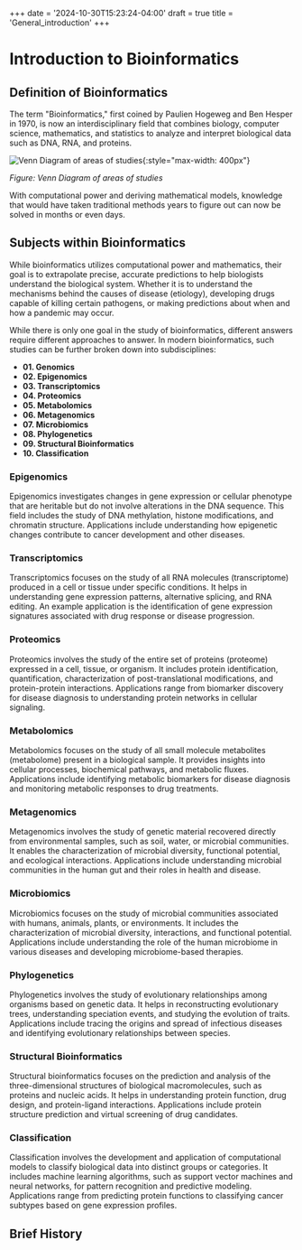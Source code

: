+++
date = '2024-10-30T15:23:24-04:00'
draft = true
title = 'General_introduction'
+++

# Introduction to Bioinformatics

## Definition of Bioinformatics

The term "Bioinformatics," first coined by Paulien Hogeweg and Ben Hesper in 1970, is now an interdisciplinary field that combines biology, computer science, mathematics, and statistics to analyze and interpret biological data such as DNA, RNA, and proteins.

![Venn Diagram of areas of studies](img/tutorials/bioinformatics/interdiscipline_venn_diagram.png){:style="max-width: 400px"}

*Figure: Venn Diagram of areas of studies*

With computational power and deriving mathematical models, knowledge that would have taken traditional methods years to figure out can now be solved in months or even days.

## Subjects within Bioinformatics

While bioinformatics utilizes computational power and mathematics, their goal is to extrapolate precise, accurate predictions to help biologists understand the biological system. Whether it is to understand the mechanisms behind the causes of disease (etiology), developing drugs capable of killing certain pathogens, or making predictions about when and how a pandemic may occur.

While there is only one goal in the study of bioinformatics, different answers require different approaches to answer. In modern bioinformatics, such studies can be further broken down into subdisciplines:

- **01. Genomics**
- **02. Epigenomics**
- **03. Transcriptomics**
- **04. Proteomics**
- **05. Metabolomics**
- **06. Metagenomics**
- **07. Microbiomics**
- **08. Phylogenetics**
- **09. Structural Bioinformatics**
- **10. Classification**

### Epigenomics

Epigenomics investigates changes in gene expression or cellular phenotype that are heritable but do not involve alterations in the DNA sequence. This field includes the study of DNA methylation, histone modifications, and chromatin structure. Applications include understanding how epigenetic changes contribute to cancer development and other diseases.

### Transcriptomics

Transcriptomics focuses on the study of all RNA molecules (transcriptome) produced in a cell or tissue under specific conditions. It helps in understanding gene expression patterns, alternative splicing, and RNA editing. An example application is the identification of gene expression signatures associated with drug response or disease progression.

### Proteomics

Proteomics involves the study of the entire set of proteins (proteome) expressed in a cell, tissue, or organism. It includes protein identification, quantification, characterization of post-translational modifications, and protein-protein interactions. Applications range from biomarker discovery for disease diagnosis to understanding protein networks in cellular signaling.

### Metabolomics

Metabolomics focuses on the study of all small molecule metabolites (metabolome) present in a biological sample. It provides insights into cellular processes, biochemical pathways, and metabolic fluxes. Applications include identifying metabolic biomarkers for disease diagnosis and monitoring metabolic responses to drug treatments.

### Metagenomics

Metagenomics involves the study of genetic material recovered directly from environmental samples, such as soil, water, or microbial communities. It enables the characterization of microbial diversity, functional potential, and ecological interactions. Applications include understanding microbial communities in the human gut and their roles in health and disease.

### Microbiomics

Microbiomics focuses on the study of microbial communities associated with humans, animals, plants, or environments. It includes the characterization of microbial diversity, interactions, and functional potential. Applications include understanding the role of the human microbiome in various diseases and developing microbiome-based therapies.

### Phylogenetics

Phylogenetics involves the study of evolutionary relationships among organisms based on genetic data. It helps in reconstructing evolutionary trees, understanding speciation events, and studying the evolution of traits. Applications include tracing the origins and spread of infectious diseases and identifying evolutionary relationships between species.

### Structural Bioinformatics

Structural bioinformatics focuses on the prediction and analysis of the three-dimensional structures of biological macromolecules, such as proteins and nucleic acids. It helps in understanding protein function, drug design, and protein-ligand interactions. Applications include protein structure prediction and virtual screening of drug candidates.

### Classification

Classification involves the development and application of computational models to classify biological data into distinct groups or categories. It includes machine learning algorithms, such as support vector machines and neural networks, for pattern recognition and predictive modeling. Applications range from predicting protein functions to classifying cancer subtypes based on gene expression profiles.

## Brief History
